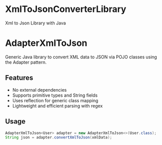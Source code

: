 # XmlToJsonConverterLibrary
Xml to Json Library with Java

# AdapterXmlToJson

Generic Java library to convert XML data to JSON via POJO classes using the Adapter pattern.

## Features
- No external dependencies
- Supports primitive types and String fields
- Uses reflection for generic class mapping
- Lightweight and efficient parsing with regex

## Usage

```java
AdapterXmlToJson<User> adapter = new AdapterXmlToJson<>(User.class);
String json = adapter.convertXmlToJson(xmlData);
